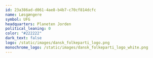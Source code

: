 ```yaml
---
id: 23a386ad-d061-4ae8-b4b7-c70cf814dcfc
name: Løsgængere
symbol: UFG
headquarters: Planeten Jorden
political_leaning: 0
color: "#222222"
dark_text: false
logo: /static/images/dansk_folkeparti_logo.png
monochrome_logo: /static/images/dansk_folkeparti_logo_white.png
---
```


